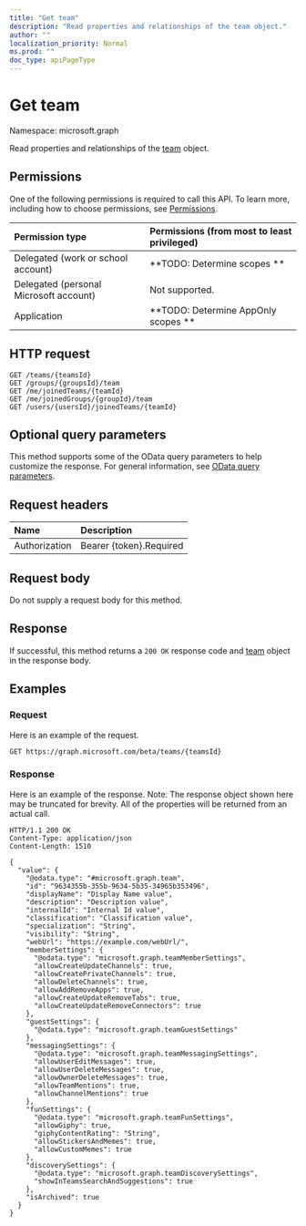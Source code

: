 ```yaml
---
title: "Get team"
description: "Read properties and relationships of the team object."
author: ""
localization_priority: Normal
ms.prod: ""
doc_type: apiPageType
---
```


# Get team

Namespace: microsoft.graph

Read properties and relationships of the [team](../resources/team.md) object.

## Permissions
One of the following permissions is required to call this API. To learn more, including how to choose permissions, see [Permissions](/concepts/permissions-reference.md).

|Permission type|Permissions (from most to least privileged)|
|:---|:---|
|Delegated (work or school account)|**TODO: Determine scopes **|
|Delegated (personal Microsoft account)|Not supported.|
|Application|**TODO: Determine AppOnly scopes **|

## HTTP request
<!-- {
  "blockType": "ignored"
}
-->
``` http
GET /teams/{teamsId}
GET /groups/{groupsId}/team
GET /me/joinedTeams/{teamId}
GET /me/joinedGroups/{groupId}/team
GET /users/{usersId}/joinedTeams/{teamId}
```

## Optional query parameters
This method supports some of the OData query parameters to help customize the response. For general information, see [OData query parameters](/graph/query-parameters).

## Request headers
|Name|Description|
|:---|:---|
|Authorization|Bearer {token}.Required|

## Request body
Do not supply a request body for this method.

## Response
If successful, this method returns a `200 OK` response code and [team](../resources/team.md) object in the response body.

## Examples

### Request
Here is an example of the request.
<!-- {
  "blockType": "request",
  "name": "get_team"
}
-->
``` http
GET https://graph.microsoft.com/beta/teams/{teamsId}
```

### Response
Here is an example of the response. Note: The response object shown here may be truncated for brevity. All of the properties will be returned from an actual call.
<!-- {
  "blockType": "response",
  "truncated": true,
  "@odata.type": "microsoft.graph.team"
}
-->
``` http
HTTP/1.1 200 OK
Content-Type: application/json
Content-Length: 1510

{
  "value": {
    "@odata.type": "#microsoft.graph.team",
    "id": "9634355b-355b-9634-5b35-34965b353496",
    "displayName": "Display Name value",
    "description": "Description value",
    "internalId": "Internal Id value",
    "classification": "Classification value",
    "specialization": "String",
    "visibility": "String",
    "webUrl": "https://example.com/webUrl/",
    "memberSettings": {
      "@odata.type": "microsoft.graph.teamMemberSettings",
      "allowCreateUpdateChannels": true,
      "allowCreatePrivateChannels": true,
      "allowDeleteChannels": true,
      "allowAddRemoveApps": true,
      "allowCreateUpdateRemoveTabs": true,
      "allowCreateUpdateRemoveConnectors": true
    },
    "guestSettings": {
      "@odata.type": "microsoft.graph.teamGuestSettings"
    },
    "messagingSettings": {
      "@odata.type": "microsoft.graph.teamMessagingSettings",
      "allowUserEditMessages": true,
      "allowUserDeleteMessages": true,
      "allowOwnerDeleteMessages": true,
      "allowTeamMentions": true,
      "allowChannelMentions": true
    },
    "funSettings": {
      "@odata.type": "microsoft.graph.teamFunSettings",
      "allowGiphy": true,
      "giphyContentRating": "String",
      "allowStickersAndMemes": true,
      "allowCustomMemes": true
    },
    "discoverySettings": {
      "@odata.type": "microsoft.graph.teamDiscoverySettings",
      "showInTeamsSearchAndSuggestions": true
    },
    "isArchived": true
  }
}
```


